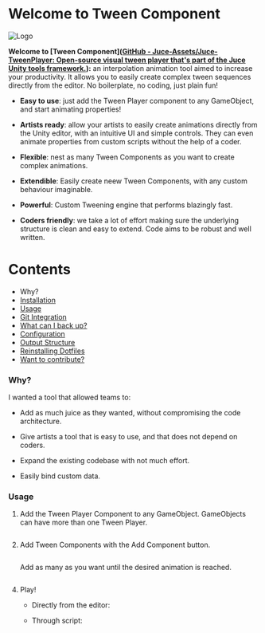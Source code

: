 # Welcome to Tween Component

<img title="" src="https://github.com/Juce-Assets/Juce-TweenPlayer/blob/develop/Misc/Logo.png?raw=true" alt="Logo" data-align="inline">

**Welcome to [Tween Component]([GitHub - Juce-Assets/Juce-TweenPlayer: Open-source visual tween player that&#39;s part of the Juce Unity tools framework.](https://github.com/Juce-Assets/Juce-TweenPlayer)):** an interpolation animation tool aimed to increase your productivity. It allows you to easily create complex tween sequences directly from the editor. No boilerplate, no coding, just plain fun!

- **Easy to use**: just add the Tween Player component to any GameObject, and start animating properties!

- **Artists ready**: allow your artists to easily create animations directly from the Unity editor, with an intuitive UI and simple controls. They can even animate properties from custom scripts without the help of a coder.

- **Flexible**: nest as many Tween Components as you want to create complex animations.

- **Extendible**: Easily create neew Tween Components, with any custom behaviour imaginable.  

- **Powerful**: Custom Tweening engine that performs blazingly fast.

- **Coders friendly**: we take a lot of effort making sure the underlying structure is clean and easy to extend. Code aims to be robust and well written.



# Contents

- Why?
- [Installation](https://github.com/alichtman/shallow-backup#installation)
- [Usage](https://github.com/alichtman/shallow-backup#usage)
- [Git Integration](https://github.com/alichtman/shallow-backup#git-integration)
- [What can I back up?](https://github.com/alichtman/shallow-backup#what-can-i-back-up)
- [Configuration](https://github.com/alichtman/shallow-backup#configuration)
- [Output Structure](https://github.com/alichtman/shallow-backup#output-structure)
- [Reinstalling Dotfiles](https://github.com/alichtman/shallow-backup#reinstalling-dotfiles)
- [Want to contribute?](https://github.com/alichtman/shallow-backup#want-to-contribute)



### Why?

I wanted a tool that allowed teams to:

- Add as much juice as they wanted, without compromising the code architecture.

- Give artists a tool that is easy to use, and that does not depend on coders.

- Expand the existing codebase with not much effort.

- Easily bind custom data.



### Usage

1. Add the Tween Player Component to any GameObject. GameObjects can have more than one Tween Player.

<img src="https://github.com/Juce-Assets/Juce-TweenPlayer/blob/develop/Misc/Readme1.png?raw=true" title="" alt="" data-align="center">

2. Add Tween Components with the Add Component button.
   
   <img src="https://github.com/Juce-Assets/Juce-TweenPlayer/blob/develop/Misc/Readme2.png?raw=true" title="" alt="" data-align="left">
   
   Add as many as you want until the desired animation is reached.

<img title="" src="https://github.com/Juce-Assets/Juce-TweenPlayer/blob/develop/Misc/Readme3.png?raw=true" alt="" data-align="center">

4. Play!
   
   - Directly from the editor:<img title="" src="https://github.com/Juce-Assets/Juce-TweenPlayer/blob/develop/Misc/Readme4.png?raw=true" alt="" data-align="center">
   
   - Through script:
     
     <img src="https://github.com/Juce-Assets/Juce-TweenPlayer/blob/develop/Misc/Readme5.png?raw=true" title="" alt="" data-align="center">
     
     
